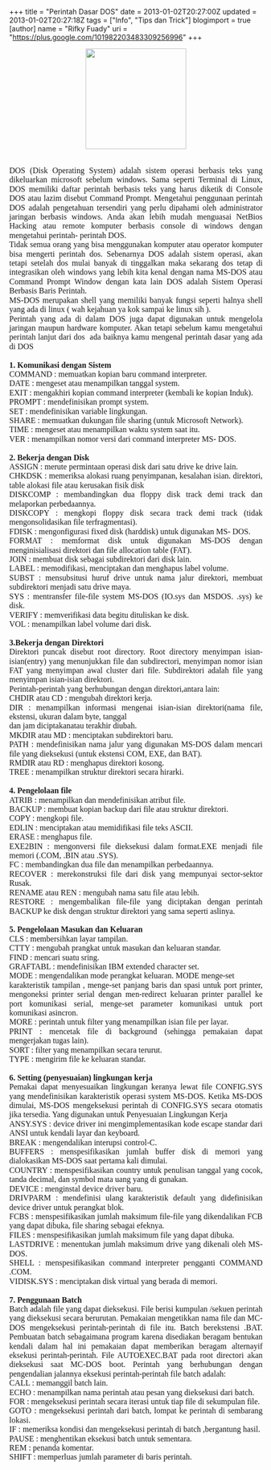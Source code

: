 +++
title = "Perintah Dasar DOS"
date = 2013-01-02T20:27:00Z
updated = 2013-01-02T20:27:18Z
tags = ["Info", "Tips dan Trick"]
blogimport = true 
[author]
	name = "Rifky Fuady"
	uri = "https://plus.google.com/101982203483309256996"
+++

<div class="separator" style="clear: both; text-align: center;"><a href="http://4.bp.blogspot.com/-7HPeug0vpUU/UOQ1KQyEA2I/AAAAAAAAAcs/UxLwQdHm9bU/s1600/LogoNewY.GIF" imageanchor="1" style="margin-left: 1em; margin-right: 1em;"><img border="0" height="200" src="http://4.bp.blogspot.com/-7HPeug0vpUU/UOQ1KQyEA2I/AAAAAAAAAcs/UxLwQdHm9bU/s200/LogoNewY.GIF" width="200" /></a></div><div class="separator" style="clear: both; text-align: left;"><br /></div><div class="separator" style="clear: both; text-align: left;"><br /></div><div class="separator" style="clear: both; text-align: left;"></div><div class="MsoNormal" style="text-align: justify;"><span style="font-family: &quot;Times New Roman&quot;,&quot;serif&quot;; font-size: 12.0pt; line-height: 115%;">DOS (Disk Operating System) adalah sistem operasi berbasis teks yang dikeluarkan microsoft sebelum windows. Sama seperti Terminal di Linux, DOS memiliki daftar perintah berbasis teks yang harus diketik di Console DOS atau lazim disebut Command Prompt. Mengetahui penggunaan perintah DOS adalah pengetahuan tersendiri yang perlu dipahami oleh administrator jaringan berbasis windows. Anda akan lebih mudah menguasai NetBios Hacking atau remote komputer berbasis console di windows dengan mengetahui perintah- perintah DOS.</span></div><div class="MsoNormal" style="text-align: justify;"><span style="font-family: &quot;Times New Roman&quot;,&quot;serif&quot;; font-size: 12.0pt; line-height: 115%;">Tidak semua orang yang bisa menggunakan komputer atau operator komputer bisa mengerti perintah dos. Sebenarnya DOS adalah sistem operasi, akan tetapi setelah dos mulai banyak di tinggalkan maka sekarang dos tetap di integrasikan oleh windows yang lebih kita kenal dengan nama MS-DOS atau Command Prompt Window dengan kata lain DOS adalah Sistem Operasi Berbasis Baris Perintah.</span></div><div class="MsoNormal" style="text-align: justify;"><span style="font-family: &quot;Times New Roman&quot;,&quot;serif&quot;; font-size: 12.0pt; line-height: 115%;">MS-DOS merupakan shell yang memiliki banyak fungsi seperti halnya shell yang ada di linux ( wah kejahuan ya kok sampai ke linux sih ).</span></div><div class="MsoNormal" style="text-align: justify;"><span style="font-family: &quot;Times New Roman&quot;,&quot;serif&quot;; font-size: 12.0pt; line-height: 115%;">Perintah yang ada di dalam DOS juga dapat digunakan untuk mengelola jaringan maupun hardware komputer. Akan tetapi sebelum kamu mengetahui perintah lanjut dari dos&nbsp; ada baiknya kamu mengenal perintah dasar yang ada di DOS</span></div><div class="MsoNormal" style="text-align: justify;"><span style="font-family: &quot;Times New Roman&quot;,&quot;serif&quot;; font-size: 12.0pt; line-height: 115%;"><br /></span></div><div class="MsoNormal" style="text-align: justify;"><span style="font-family: &quot;Times New Roman&quot;,&quot;serif&quot;; font-size: 12.0pt; line-height: 115%;"><b>1. Komunikasi dengan Sistem</b></span></div><div class="MsoNormal" style="text-align: justify;"><span style="font-family: &quot;Times New Roman&quot;,&quot;serif&quot;; font-size: 12.0pt; line-height: 115%;">COMMAND : memuatkan kopian baru command interpreter.</span></div><div class="MsoNormal" style="text-align: justify;"><span style="font-family: &quot;Times New Roman&quot;,&quot;serif&quot;; font-size: 12.0pt; line-height: 115%;">DATE : mengeset atau menampilkan tanggal system.</span></div><div class="MsoNormal" style="text-align: justify;"><span style="font-family: &quot;Times New Roman&quot;,&quot;serif&quot;; font-size: 12.0pt; line-height: 115%;">EXIT : mengakhiri kopian command interpreter (kembali ke kopian Induk).</span></div><div class="MsoNormal" style="text-align: justify;"><span style="font-family: &quot;Times New Roman&quot;,&quot;serif&quot;; font-size: 12.0pt; line-height: 115%;">PROMPT : mendefinisikan prompt system.</span></div><div class="MsoNormal" style="text-align: justify;"><span style="font-family: &quot;Times New Roman&quot;,&quot;serif&quot;; font-size: 12.0pt; line-height: 115%;">SET : mendefinisikan variable lingkungan.</span></div><div class="MsoNormal" style="text-align: justify;"><span style="font-family: &quot;Times New Roman&quot;,&quot;serif&quot;; font-size: 12.0pt; line-height: 115%;">SHARE : memuatkan dukungan file sharing (untuk Microsoft Network).</span></div><div class="MsoNormal" style="text-align: justify;"><span style="font-family: &quot;Times New Roman&quot;,&quot;serif&quot;; font-size: 12.0pt; line-height: 115%;">TIME : mengeset atau menampilkan waktu system saat itu.</span></div><div class="MsoNormal" style="text-align: justify;"><span style="font-family: &quot;Times New Roman&quot;,&quot;serif&quot;; font-size: 12.0pt; line-height: 115%;">VER : menampilkan nomor versi dari command interpreter MS- DOS.</span></div><div class="MsoNormal" style="text-align: justify;"><span style="font-family: &quot;Times New Roman&quot;,&quot;serif&quot;; font-size: 12.0pt; line-height: 115%;"><br /></span></div><div class="MsoNormal" style="text-align: justify;"><span style="font-family: &quot;Times New Roman&quot;,&quot;serif&quot;; font-size: 12.0pt; line-height: 115%;"><b>2. Bekerja dengan Disk</b></span></div><div class="MsoNormal" style="text-align: justify;"><span style="font-family: &quot;Times New Roman&quot;,&quot;serif&quot;; font-size: 12.0pt; line-height: 115%;">ASSIGN : merute permintaan operasi disk dari satu drive ke drive lain.</span></div><div class="MsoNormal" style="text-align: justify;"><span style="font-family: &quot;Times New Roman&quot;,&quot;serif&quot;; font-size: 12.0pt; line-height: 115%;">CHKDSK : memeriksa alokasi ruang penyimpanan, kesalahan isian. direktori, table alokasi file atau kerusakan fisik disk</span></div><div class="MsoNormal" style="text-align: justify;"><span style="font-family: &quot;Times New Roman&quot;,&quot;serif&quot;; font-size: 12.0pt; line-height: 115%;">DISKCOMP : membandingkan dua floppy disk track demi track dan melaporkan perbedaannya.</span></div><div class="MsoNormal" style="text-align: justify;"><span style="font-family: &quot;Times New Roman&quot;,&quot;serif&quot;; font-size: 12.0pt; line-height: 115%;">DISKCOPY : mengkopi floppy disk secara track demi track (tidak mengonsolidasikan file terfragmentasi).</span></div><div class="MsoNormal" style="text-align: justify;"><span style="font-family: &quot;Times New Roman&quot;,&quot;serif&quot;; font-size: 12.0pt; line-height: 115%;">FDISK : mengonfigurasi fixed disk (harddisk) untuk digunakan MS- DOS.</span></div><div class="MsoNormal" style="text-align: justify;"><span style="font-family: &quot;Times New Roman&quot;,&quot;serif&quot;; font-size: 12.0pt; line-height: 115%;">FORMAT : memformat disk untuk digunakan MS-DOS dengan menginisialisasi direktori dan file allocation table (FAT).</span></div><div class="MsoNormal" style="text-align: justify;"><span style="font-family: &quot;Times New Roman&quot;,&quot;serif&quot;; font-size: 12.0pt; line-height: 115%;">JOIN : membuat disk sebagai subdirektori dari disk lain.</span></div><div class="MsoNormal" style="text-align: justify;"><span style="font-family: &quot;Times New Roman&quot;,&quot;serif&quot;; font-size: 12.0pt; line-height: 115%;">LABEL : memodifikasi, menciptakan dan menghapus label volume.</span></div><div class="MsoNormal" style="text-align: justify;"><span style="font-family: &quot;Times New Roman&quot;,&quot;serif&quot;; font-size: 12.0pt; line-height: 115%;">SUBST : mensubsitusi huruf drive untuk nama jalur direktori, membuat subdirektori menjadi satu drive maya.</span></div><div class="MsoNormal" style="text-align: justify;"><span style="font-family: &quot;Times New Roman&quot;,&quot;serif&quot;; font-size: 12.0pt; line-height: 115%;">SYS : mentransfer file-file system MS-DOS (IO.sys dan MSDOS. .sys) ke disk.</span></div><div class="MsoNormal" style="text-align: justify;"><span style="font-family: &quot;Times New Roman&quot;,&quot;serif&quot;; font-size: 12.0pt; line-height: 115%;">VERIFY : memverifikasi data begitu dituliskan ke disk.</span></div><div class="MsoNormal" style="text-align: justify;"><span style="font-family: &quot;Times New Roman&quot;,&quot;serif&quot;; font-size: 12.0pt; line-height: 115%;">VOL : menampilkan label volume dari disk.</span></div><div class="MsoNormal" style="text-align: justify;"><span style="font-family: &quot;Times New Roman&quot;,&quot;serif&quot;; font-size: 12.0pt; line-height: 115%;"><br /></span></div><div class="MsoNormal" style="text-align: justify;"><span style="font-family: &quot;Times New Roman&quot;,&quot;serif&quot;; font-size: 12.0pt; line-height: 115%;"><b>3.Bekerja dengan Direktori</b></span></div><div class="MsoNormal" style="text-align: justify;"><span style="font-family: &quot;Times New Roman&quot;,&quot;serif&quot;; font-size: 12.0pt; line-height: 115%;">Direktori puncak disebut root directory. Root directory menyimpan isian-isian(entry) yang menunjukkan file dan subdirectori, menyimpan nomor isian FAT yang menyimpan awal cluster dari file. Subdirektori adalah file yang menyimpan isian-isian direktori.</span></div><div class="MsoNormal" style="text-align: justify;"><span style="font-family: &quot;Times New Roman&quot;,&quot;serif&quot;; font-size: 12.0pt; line-height: 115%;">Perintah-perintah yang berhubungan dengan direktori,antara lain:</span></div><div class="MsoNormal" style="text-align: justify;"><span style="font-family: &quot;Times New Roman&quot;,&quot;serif&quot;; font-size: 12.0pt; line-height: 115%;">CHDIR atau CD : mengubah direktori kerja.</span></div><div class="MsoNormal" style="text-align: justify;"><span style="font-family: &quot;Times New Roman&quot;,&quot;serif&quot;; font-size: 12.0pt; line-height: 115%;">DIR : menampilkan informasi mengenai isian-isian direktori(nama file, ekstensi, ukuran dalam byte, tanggal</span></div><div class="MsoNormal" style="text-align: justify;"><span style="font-family: &quot;Times New Roman&quot;,&quot;serif&quot;; font-size: 12.0pt; line-height: 115%;">dan jam diciptakanatau terakhir diubah.</span></div><div class="MsoNormal" style="text-align: justify;"><span style="font-family: &quot;Times New Roman&quot;,&quot;serif&quot;; font-size: 12.0pt; line-height: 115%;">MKDIR atau MD : menciptakan subdirektori baru.</span></div><div class="MsoNormal" style="text-align: justify;"><span style="font-family: &quot;Times New Roman&quot;,&quot;serif&quot;; font-size: 12.0pt; line-height: 115%;">PATH : mendefinisikan nama jalur yang digunakan MS-DOS dalam mencari file yang dieksekusi (untuk ekstensi COM, EXE, dan BAT).</span></div><div class="MsoNormal" style="text-align: justify;"><span style="font-family: &quot;Times New Roman&quot;,&quot;serif&quot;; font-size: 12.0pt; line-height: 115%;">RMDIR atau RD : menghapus direktori kosong.</span></div><div class="MsoNormal" style="text-align: justify;"><span style="font-family: &quot;Times New Roman&quot;,&quot;serif&quot;; font-size: 12.0pt; line-height: 115%;">TREE : menampilkan struktur direktori secara hirarki.</span></div><div class="MsoNormal" style="text-align: justify;"><span style="font-family: &quot;Times New Roman&quot;,&quot;serif&quot;; font-size: 12.0pt; line-height: 115%;"><br /></span></div><div class="MsoNormal" style="text-align: justify;"><span style="font-family: &quot;Times New Roman&quot;,&quot;serif&quot;; font-size: 12.0pt; line-height: 115%;"><b>4. Pengelolaan file</b></span></div><div class="MsoNormal" style="text-align: justify;"><span style="font-family: &quot;Times New Roman&quot;,&quot;serif&quot;; font-size: 12.0pt; line-height: 115%;">ATRIB : menampilkan dan mendefinisikan atribut file.</span></div><div class="MsoNormal" style="text-align: justify;"><span style="font-family: &quot;Times New Roman&quot;,&quot;serif&quot;; font-size: 12.0pt; line-height: 115%;">BACKUP : membuat kopian backup dari file atau struktur direktori.</span></div><div class="MsoNormal" style="text-align: justify;"><span style="font-family: &quot;Times New Roman&quot;,&quot;serif&quot;; font-size: 12.0pt; line-height: 115%;">COPY : mengkopi file.</span></div><div class="MsoNormal" style="text-align: justify;"><span style="font-family: &quot;Times New Roman&quot;,&quot;serif&quot;; font-size: 12.0pt; line-height: 115%;">EDLIN : menciptakan atau memidifikasi file teks ASCII.</span></div><div class="MsoNormal" style="text-align: justify;"><span style="font-family: &quot;Times New Roman&quot;,&quot;serif&quot;; font-size: 12.0pt; line-height: 115%;">ERASE : menghapus file.</span></div><div class="MsoNormal" style="text-align: justify;"><span style="font-family: &quot;Times New Roman&quot;,&quot;serif&quot;; font-size: 12.0pt; line-height: 115%;">EXE2BIN : mengonversi file dieksekusi dalam format.EXE menjadi file memori (.COM, .BIN atau .SYS).</span></div><div class="MsoNormal" style="text-align: justify;"><span style="font-family: &quot;Times New Roman&quot;,&quot;serif&quot;; font-size: 12.0pt; line-height: 115%;">FC : membandingkan dua file dan menampilkan perbedaannya.</span></div><div class="MsoNormal" style="text-align: justify;"><span style="font-family: &quot;Times New Roman&quot;,&quot;serif&quot;; font-size: 12.0pt; line-height: 115%;">RECOVER : merekonstruksi file dari disk yang mempunyai sector-sektor Rusak.</span></div><div class="MsoNormal" style="text-align: justify;"><span style="font-family: &quot;Times New Roman&quot;,&quot;serif&quot;; font-size: 12.0pt; line-height: 115%;">RENAME atau REN : mengubah nama satu file atau lebih.</span></div><div class="MsoNormal" style="text-align: justify;"><span style="font-family: &quot;Times New Roman&quot;,&quot;serif&quot;; font-size: 12.0pt; line-height: 115%;">RESTORE : mengembalikan file-file yang diciptakan dengan perintah BACKUP ke disk dengan struktur direktori yang sama seperti aslinya.</span></div><div class="MsoNormal" style="text-align: justify;"><span style="font-family: &quot;Times New Roman&quot;,&quot;serif&quot;; font-size: 12.0pt; line-height: 115%;"><br /></span></div><div class="MsoNormal" style="text-align: justify;"><span style="font-family: &quot;Times New Roman&quot;,&quot;serif&quot;; font-size: 12.0pt; line-height: 115%;"><b>5. Pengelolaan Masukan dan Keluaran</b></span></div><div class="MsoNormal" style="text-align: justify;"><span style="font-family: &quot;Times New Roman&quot;,&quot;serif&quot;; font-size: 12.0pt; line-height: 115%;">CLS : membersihkan layar tampilan.</span></div><div class="MsoNormal" style="text-align: justify;"><span style="font-family: &quot;Times New Roman&quot;,&quot;serif&quot;; font-size: 12.0pt; line-height: 115%;">CTTY : mengubah prangkat untuk masukan dan keluaran standar.</span></div><div class="MsoNormal" style="text-align: justify;"><span style="font-family: &quot;Times New Roman&quot;,&quot;serif&quot;; font-size: 12.0pt; line-height: 115%;">FIND : mencari suatu sring.</span></div><div class="MsoNormal" style="text-align: justify;"><span style="font-family: &quot;Times New Roman&quot;,&quot;serif&quot;; font-size: 12.0pt; line-height: 115%;">GRAFTABL : mendefinisikan IBM extended character set.</span></div><div class="MsoNormal" style="text-align: justify;"><span style="font-family: &quot;Times New Roman&quot;,&quot;serif&quot;; font-size: 12.0pt; line-height: 115%;">MODE : mengendalikan mode perangkat keluaran. MODE menge-set</span></div><div class="MsoNormal" style="text-align: justify;"><span style="font-family: &quot;Times New Roman&quot;,&quot;serif&quot;; font-size: 12.0pt; line-height: 115%;">karakteristik tampilan , menge-set panjang baris dan spasi untuk port printer, mengoneksi printer serial dengan men-redirect keluaran printer parallel ke port komunikasi serial, menge-set parameter komunikasi untuk port komunikasi asincron.</span></div><div class="MsoNormal" style="text-align: justify;"><span style="font-family: &quot;Times New Roman&quot;,&quot;serif&quot;; font-size: 12.0pt; line-height: 115%;">MORE : perintah untuk filter yang menampilkan isian file per layar.</span></div><div class="MsoNormal" style="text-align: justify;"><span style="font-family: &quot;Times New Roman&quot;,&quot;serif&quot;; font-size: 12.0pt; line-height: 115%;">PRINT : mencetak file di background (sehingga pemakaian dapat mengerjakan tugas lain).</span></div><div class="MsoNormal" style="text-align: justify;"><span style="font-family: &quot;Times New Roman&quot;,&quot;serif&quot;; font-size: 12.0pt; line-height: 115%;">SORT : filter yang menampilkan secara terurut.</span></div><div class="MsoNormal" style="text-align: justify;"><span style="font-family: &quot;Times New Roman&quot;,&quot;serif&quot;; font-size: 12.0pt; line-height: 115%;">TYPE : mengirim file ke keluaran standar.</span></div><div class="MsoNormal" style="text-align: justify;"><span style="font-family: &quot;Times New Roman&quot;,&quot;serif&quot;; font-size: 12.0pt; line-height: 115%;"><br /></span></div><div class="MsoNormal" style="text-align: justify;"><span style="font-family: &quot;Times New Roman&quot;,&quot;serif&quot;; font-size: 12.0pt; line-height: 115%;"><b>6. Setting (penyesuaian) lingkungan kerja</b></span></div><div class="MsoNormal" style="text-align: justify;"><span style="font-family: &quot;Times New Roman&quot;,&quot;serif&quot;; font-size: 12.0pt; line-height: 115%;">Pemakai dapat menyesuaikan lingkungan keranya lewat file CONFIG.SYS yang mendefinisikan karakteristik operasi system MS-DOS. Ketika MS-DOS dimulai, MS-DOS mengeksekusi perintah di CONFIG.SYS secara otomatis jika tersedia. Yang digunakan untuk Penyesuaian Lingkungan Kerja</span></div><div class="MsoNormal" style="text-align: justify;"><span style="font-family: &quot;Times New Roman&quot;,&quot;serif&quot;; font-size: 12.0pt; line-height: 115%;">ANSY.SYS : device driver ini mengimplementasikan kode escape standar dari ANSI untuk kendali layar dan keyboard.</span></div><div class="MsoNormal" style="text-align: justify;"><span style="font-family: &quot;Times New Roman&quot;,&quot;serif&quot;; font-size: 12.0pt; line-height: 115%;">BREAK : mengendalikan interupsi control-C.</span></div><div class="MsoNormal" style="text-align: justify;"><span style="font-family: &quot;Times New Roman&quot;,&quot;serif&quot;; font-size: 12.0pt; line-height: 115%;">BUFFERS : menspesifikasikan jumlah buffer disk di memori yang dialokasikan MS-DOS saat pertama kali dimulai.</span></div><div class="MsoNormal" style="text-align: justify;"><span style="font-family: &quot;Times New Roman&quot;,&quot;serif&quot;; font-size: 12.0pt; line-height: 115%;">COUNTRY : menspesifikasikan country untuk penulisan tanggal yang cocok, tanda decimal, dan symbol mata uang yang di gunakan.</span></div><div class="MsoNormal" style="text-align: justify;"><span style="font-family: &quot;Times New Roman&quot;,&quot;serif&quot;; font-size: 12.0pt; line-height: 115%;">DEVICE : menginstal device driver baru.</span></div><div class="MsoNormal" style="text-align: justify;"><span style="font-family: &quot;Times New Roman&quot;,&quot;serif&quot;; font-size: 12.0pt; line-height: 115%;">DRIVPARM : mendefinisi ulang karakteristik default yang didefinisikan device driver untuk perangkat blok.</span></div><div class="MsoNormal" style="text-align: justify;"><span style="font-family: &quot;Times New Roman&quot;,&quot;serif&quot;; font-size: 12.0pt; line-height: 115%;">FCBS : menspesifikasikan jumlah maksimum file-file yang dikendalikan FCB yang dapat dibuka, file sharing sebagai efeknya.</span></div><div class="MsoNormal" style="text-align: justify;"><span style="font-family: &quot;Times New Roman&quot;,&quot;serif&quot;; font-size: 12.0pt; line-height: 115%;">FILES : menspesifikasikan jumlah maksimum file yang dapat dibuka.</span></div><div class="MsoNormal" style="text-align: justify;"><span style="font-family: &quot;Times New Roman&quot;,&quot;serif&quot;; font-size: 12.0pt; line-height: 115%;">LASTDRIVE : menentukan jumlah maksimum drive yang dikenali oleh MS-DOS.</span></div><div class="MsoNormal" style="text-align: justify;"><span style="font-family: &quot;Times New Roman&quot;,&quot;serif&quot;; font-size: 12.0pt; line-height: 115%;">SHELL : menspesifikasikan command interpreter pengganti COMMAND .COM.</span></div><div class="MsoNormal" style="text-align: justify;"><span style="font-family: &quot;Times New Roman&quot;,&quot;serif&quot;; font-size: 12.0pt; line-height: 115%;">VIDISK.SYS : menciptakan disk virtual yang berada di memori.</span></div><div class="MsoNormal" style="text-align: justify;"><span style="font-family: &quot;Times New Roman&quot;,&quot;serif&quot;; font-size: 12.0pt; line-height: 115%;"><br /></span></div><div class="MsoNormal" style="text-align: justify;"><span style="font-family: &quot;Times New Roman&quot;,&quot;serif&quot;; font-size: 12.0pt; line-height: 115%;"><b>7. Penggunaan Batch</b></span></div><div class="MsoNormal" style="text-align: justify;"><span style="font-family: &quot;Times New Roman&quot;,&quot;serif&quot;; font-size: 12.0pt; line-height: 115%;">Batch adalah file yang dapat dieksekusi. File berisi kumpulan /sekuen perintah yang dieksekusi secara berurutan. Pemakaian mengetikkan nama file dan MC-DOS mengeksekusi perintah-perintah di file itu. Batch berekstensi .BAT. Pembuatan batch sebagaimana program karena disediakan beragam bentukan kendali dalam hal ini pemakaian dapat memberikan beragam alternayif eksekusi perintah-perintah. File AUTOEXEC.BAT pada root directori akan dieksekusi saat MC-DOS boot. Perintah yang berhubungan dengan pengendalian jalannya eksekusi perintah-perintah file batch adalah:</span></div><div class="MsoNormal" style="text-align: justify;"><span style="font-family: &quot;Times New Roman&quot;,&quot;serif&quot;; font-size: 12.0pt; line-height: 115%;">CALL : memanggil batch lain.</span></div><div class="MsoNormal" style="text-align: justify;"><span style="font-family: &quot;Times New Roman&quot;,&quot;serif&quot;; font-size: 12.0pt; line-height: 115%;">ECHO : menampilkan nama perintah atau pesan yang dieksekusi dari batch.</span></div><div class="MsoNormal" style="text-align: justify;"><span style="font-family: &quot;Times New Roman&quot;,&quot;serif&quot;; font-size: 12.0pt; line-height: 115%;">FOR : mengeksekusi perintah secara iterasi untuk tiap file di sekumpulan file.</span></div><div class="MsoNormal" style="text-align: justify;"><span style="font-family: &quot;Times New Roman&quot;,&quot;serif&quot;; font-size: 12.0pt; line-height: 115%;">GOTO : mengeksekusi perintah dari batch, lompat ke perintah di sembarang lokasi.</span></div><div class="MsoNormal" style="text-align: justify;"><span style="font-family: &quot;Times New Roman&quot;,&quot;serif&quot;; font-size: 12.0pt; line-height: 115%;">IF : memeriksa kondisi dan mengeksekusi perintah di batch ,bergantung hasil.</span></div><div class="MsoNormal" style="text-align: justify;"><span style="font-family: &quot;Times New Roman&quot;,&quot;serif&quot;; font-size: 12.0pt; line-height: 115%;">PAUSE : menghentikan eksekusi batch untuk sementara.</span></div><div class="MsoNormal" style="text-align: justify;"><span style="font-family: &quot;Times New Roman&quot;,&quot;serif&quot;; font-size: 12.0pt; line-height: 115%;">REM : penanda komentar.</span></div><div class="MsoNormal" style="text-align: justify;"><span style="font-family: &quot;Times New Roman&quot;,&quot;serif&quot;; font-size: 12.0pt; line-height: 115%;">SHIFT : memperluas jumlah parameter di baris perintah.</span></div><br /><br />

